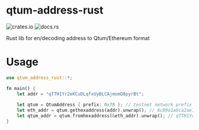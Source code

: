 # qtum-address-rust

![crates.io](https://img.shields.io/crates/v/qtum-address-rust.svg)
![docs.rs](https://docs.rs/qtum-address-rust/badge.svg)

Rust lib for en/decoding address to Qtum/Ethereum format

# Usage
```rust
use qtum_address_rust::*;

fn main() {
    let addr = "qTTH1Yr2eKCuDLqfxUyBLCAjmomQ8pyrBt";
    
    let qtum = QtumAddress { prefix: 0x78 }; // testnet network prefix
    let eth_addr = qtum.gethexaddress(addr).unwrap(); // 6c89a1a6ca2ae7c00b248bb2832d6f480f27da68
    let qtum_addr = qtum.fromhexaddress(&eth_addr).unwrap(); // qTTH1Yr2eKCuDLqfxUyBLCAjmomQ8pyrBt
}
```
